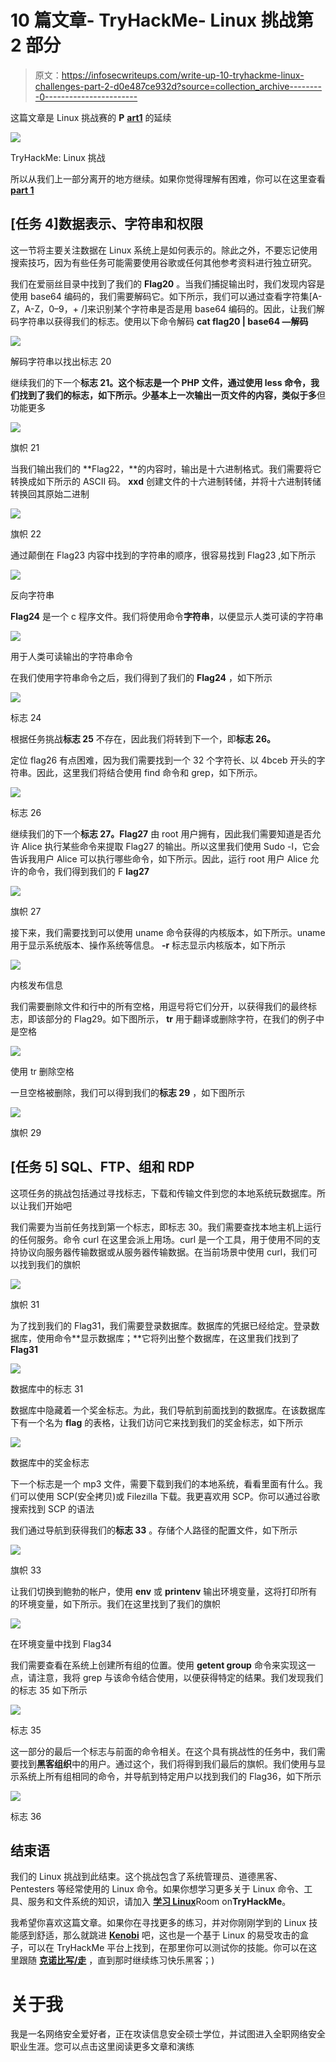 # 10 篇文章- TryHackMe- Linux 挑战第 2 部分

> 原文：<https://infosecwriteups.com/write-up-10-tryhackme-linux-challenges-part-2-d0e487ce932d?source=collection_archive---------0----------------------->

这篇文章是 Linux 挑战赛的 **P** [**art1**](https://medium.com/bugbountywriteup/write-up-10-tryhackme-linux-challenges-74408715ece4) 的延续

![](img/b5f4e692dc95a58b7736141439633e62.png)

TryHackMe: Linux 挑战

所以从我们上一部分离开的地方继续。如果你觉得理解有困难，你可以在这里查看[**part 1**](https://medium.com/bugbountywriteup/write-up-10-tryhackme-linux-challenges-74408715ece4)

## [任务 4]数据表示、字符串和权限

这一节将主要关注数据在 Linux 系统上是如何表示的。除此之外，不要忘记使用搜索技巧，因为有些任务可能需要使用谷歌或任何其他参考资料进行独立研究。

我们在爱丽丝目录中找到了我们的 **Flag20** 。当我们捕捉输出时，我们发现内容是使用 base64 编码的，我们需要解码它。如下所示，我们可以通过查看字符集[A-Z，A-Z，0–9，+ /]来识别某个字符串是否是用 base64 编码的。因此，让我们解码字符串以获得我们的标志。使用以下命令解码 **cat flag20 | base64 —解码**

![](img/74ae3b6c0c957cff9dbed5658085c1ab.png)

解码字符串以找出标志 20

继续我们的下一个**标志 21。**这个标志是一个 PHP 文件，通过使用 **less** 命令，我们找到了我们的标志，如下所示。**少**基本上一次输出一页文件的内容，类似于**多**但功能更多

![](img/951f41eafb187c170dab78d292542f96.png)

旗帜 21

当我们输出我们的 **Flag22，**的内容时，输出是十六进制格式。我们需要将它转换成如下所示的 ASCII 码。 **xxd** 创建文件的十六进制转储，并将十六进制转储转换回其原始二进制

![](img/d76ee0ccccf2c475b9f51bd42f1c1355.png)

旗帜 22

通过颠倒在 Flag23 内容中找到的字符串的顺序，很容易找到 Flag23 ,如下所示

![](img/4835c0a92d334eb4d886a52b33e33246.png)

反向字符串

**Flag24** 是一个 c 程序文件。我们将使用命令**字符串**，以便显示人类可读的字符串

![](img/1fee0d82f71f03c809b310bbb43c988f.png)

用于人类可读输出的字符串命令

在我们使用字符串命令之后，我们得到了我们的 **Flag24** ，如下所示

![](img/0bd9673c0bc1d4b5f304d34b18a0c07d.png)

标志 24

根据任务挑战**标志 25** 不存在，因此我们将转到下一个，即**标志 26。**

定位 flag26 有点困难，因为我们需要找到一个 32 个字符长、以 4bceb 开头的字符串。因此，这里我们将结合使用 find 命令和 grep，如下所示。

![](img/c63de110ff1f06edfb988e01ffde4e58.png)

标志 26

继续我们的下一个**标志 27。Flag27** 由 root 用户拥有，因此我们需要知道是否允许 Alice 执行某些命令来提取 Flag27 的输出。所以这里我们使用 Sudo -l，它会告诉我用户 Alice 可以执行哪些命令，如下所示。因此，运行 root 用户 Alice 允许的命令，我们得到我们的 F **lag27**

![](img/a16c8cd223444353a46303f04f1c8d2e.png)

旗帜 27

接下来，我们需要找到可以使用 uname 命令获得的内核版本，如下所示。uname 用于显示系统版本、操作系统等信息。 **-r** 标志显示内核版本，如下所示

![](img/ea3cd3c73b58eb74044f460af7c65a8e.png)

内核发布信息

我们需要删除文件和行中的所有空格，用逗号将它们分开，以获得我们的最终标志，即该部分的 Flag29。如下图所示， **tr** 用于翻译或删除字符，在我们的例子中是空格

![](img/e21270cf4c97af879032f0016720d57b.png)

使用 tr 删除空格

一旦空格被删除，我们可以得到我们的**标志 29** ，如下图所示

![](img/0a15575fcaa0b03320eb1be793a52f0c.png)

旗帜 29

## [任务 5] SQL、FTP、组和 RDP

这项任务的挑战包括通过寻找标志，下载和传输文件到您的本地系统玩数据库。所以让我们开始吧

我们需要为当前任务找到第一个标志，即标志 30。我们需要查找本地主机上运行的任何服务。命令 curl 在这里会派上用场。curl 是一个工具，用于使用不同的支持协议向服务器传输数据或从服务器传输数据。在当前场景中使用 curl，我们可以找到我们的旗帜

![](img/cfb7753b3fbac497ff20490988cb6a8a.png)

旗帜 31

为了找到我们的 Flag31，我们需要登录数据库。数据库的凭据已经给定。登录数据库，使用命令**显示数据库；**它将列出整个数据库，在这里我们找到了 **Flag31**

![](img/5c1e561531918bf299f294b02b83c886.png)

数据库中的标志 31

数据库中隐藏着一个奖金标志。为此，我们导航到前面找到的数据库。在该数据库下有一个名为 **flag** 的表格，让我们访问它来找到我们的奖金标志，如下所示

![](img/4009ed02e077d1b51a5928d34b81dbf0.png)

数据库中的奖金标志

下一个标志是一个 mp3 文件，需要下载到我们的本地系统，看看里面有什么。我们可以使用 SCP(安全拷贝)或 Filezilla 下载。我更喜欢用 SCP。你可以通过谷歌搜索找到 SCP 的语法

我们通过导航到获得我们的**标志 33** 。存储个人路径的配置文件，如下所示

![](img/eb15fbc239c00f8a5dc72f8dba1431d4.png)

旗帜 33

让我们切换到鲍勃的帐户，使用 **env** 或 **printenv** 输出环境变量，这将打印所有的环境变量，如下所示。我们在这里找到了我们的旗帜

![](img/a9aaae4d7e05ba9f2f0784d1445e86b4.png)

在环境变量中找到 Flag34

我们需要查看在系统上创建所有组的位置。使用 **getent group** 命令来实现这一点，请注意，我将 grep 与该命令结合使用，以便获得特定的结果。我们发现我们的标志 35 如下所示

![](img/2c9b2c138ad700b29feb0df1ac1c074f.png)

标志 35

这一部分的最后一个标志与前面的命令相关。在这个具有挑战性的任务中，我们需要找到**黑客组织**中的用户。通过这个，我们将得到我们最后的旗帜。我们使用与显示系统上所有组相同的命令，并导航到特定用户以找到我们的 Flag36，如下所示

![](img/244db22620a7151e061ea2dbc6a86a90.png)

标志 36

## 结束语

我们的 Linux 挑战到此结束。这个挑战包含了系统管理员、道德黑客、Pentesters 等经常使用的 Linux 命令。如果你想学习更多关于 Linux 命令、工具、服务和文件系统的知识，请加入 [**学习 Linux**](https://tryhackme.com/room/zthlinux)Room on**TryHackMe**。

我希望你喜欢这篇文章。如果你在寻找更多的练习，并对你刚刚学到的 Linux 技能感到舒适，那么就跳进 [**Kenobi**](https://tryhackme.com/room/kenobi) 吧，这也是一个基于 Linux 的易受攻击的盒子，可以在 TryHackMe 平台上找到，在那里你可以测试你的技能。你可以在这里跟随 [**克诺比写/走**](https://medium.com/infosec-beacon/write-up-09-tryhackme-kenobi-afc2dccd40a2) ，直到那时继续练习快乐黑客；)

# 关于我

我是一名网络安全爱好者，正在攻读信息安全硕士学位，并试图进入全职网络安全职业生涯。您可以点击这里阅读更多文章和演练